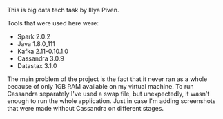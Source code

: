 This is big data tech task by Illya Piven.

Tools that were used here were: 
- Spark 2.0.2
- Java 1.8.0_111
- Kafka 2.11-0.10.1.0
- Cassandra 3.0.9
- Datastax 3.1.0

The main problem of the project is the fact that it never ran as a whole because of only 1GB RAM available on my virtual machine. To run Cassandra separately I've used a swap file, but unexpectedly, it wasn't enough to run the whole application.
Just in case I'm adding screenshots that were made without Cassandra on different stages.
